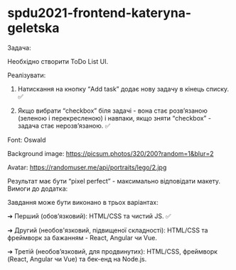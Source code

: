 # spdu2021-frontend-kateryna-geletska
 
Задача:

Необхідно створити ToDo List UI.

Реалізувати:
1. Натискання на кнопку “Add task” додає нову задачу в кінець списку. ✅

2. Якщо вибрати “checkbox” біля задачі - вона стає розв’язаною (зеленою і
перекресленою) і навпаки, якщо зняти “checkbox” - задача стає
нерозв’язаною. ✅


Font: Oswald

Background image: https://picsum.photos/320/200?random=1&blur=2

Avatar: https://randomuser.me/api/portraits/lego/2.jpg

Результат має бути “pixel perfect” - максимально відповідати макету.
Вимоги до додатка:

Завдання може бути виконано в трьох варіантах:

➔ Перший (обов’язковий): HTML/CSS та чистий JS. ✅

➔ Другий (необов'язковий, підвищеної складності): HTML/CSS та фреймворк
за бажанням - React, Angular чи Vue.

➔ Третій (необов’язковий, для продвинутих): HTML/CSS, фреймворк (React,
Angular чи Vue) та бек-енд на Node.js.
